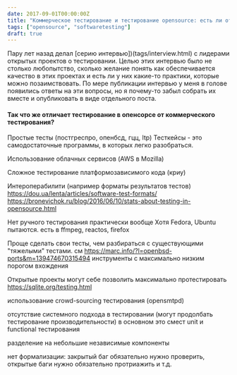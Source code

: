 ```yaml
---
date: 2017-09-01T00:00:00Z
title: "Коммерческое тестирование и тестирование opensource: есть ли отличия?"
tags: ["opensource", "softwaretesting"]
draft: true
---
```


Пару лет назад делал [серию интервью])(tags/interview.html) с лидерами открытых
проектов о тестировании.  Целью этих интервью было не столько любопытство,
сколько желание понять как обеспечивается качество в этих проектах и есть ли у
них какие-то практики, которые можно позаимствовать. По мере публикации
интервью у меня в голове появились ответы на эти вопросы, но я почему-то забыл
собрать их вместе и опубликовать в виде отдельного поста. 

#### Так что же отличает тестирование в опенсорсе от коммерческого тестирования?

Простые тесты (постгреспро, опенбсд, гцц, ltp)
Тесткейсы - это самодостаточные программы, в которых легко разобраться.

Использование облачных сервисов (AWS в Mozilla)

Сложное тестирование платформозависимого кода (криу)

Интероперабилити (например форматы результатов тестов)
https://dou.ua/lenta/articles/software-test-formats/
https://bronevichok.ru/blog/2016/06/10/stats-about-testing-in-opensource.html

Нет ручного тестирования практически вообще
Хотя Fedora, Ubuntu пытаются.
есть в ffmpeg, reactos, firefox

Проще сделать свои тесты, чем разбираться с существующими "тяжелыми" тестами.
см https://marc.info/?l=openbsd-ports&m=139474670315494
инструменты с максимально низким порогом вхождения

Открытые проекты могут себе позволить максимально протестировать
https://sqlite.org/testing.html

использование crowd-sourcing тестирования 
(opensmtpd)

отсутствие системного подхода в тестировании (могут продолбать тестирование производительности)
в основном это смест unit и functional тестирования

разделение на небольшие независимые компоненты

нет формализации: закрытый баг обязательно нужно проверить, открытые баги нужно
обязательно протриажить и т.д.
